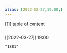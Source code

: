 ```yaml
---
alias: [2022-03-27,19:00,]
---
```

[[]]
table of content
```toc
```

[[2022-03-27]] 19:00

```query
"1881"
```